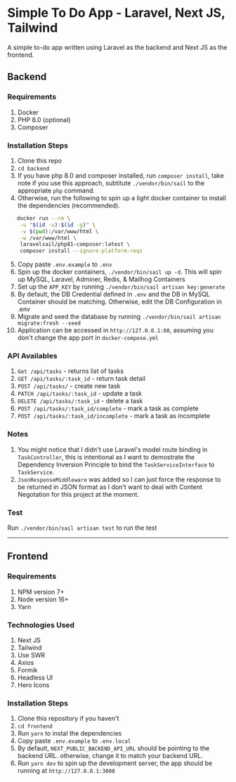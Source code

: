 # Simple To Do App - Laravel, Next JS, Tailwind

A simple to-do app written using Laravel as the backend and Next JS as the frontend.

## Backend

### Requirements
1. Docker
2. PHP 8.0 (optional)
3. Composer

### Installation Steps
1. Clone this repo
2. `cd backend`
3. If you have php 8.0 and composer installed, run `composer install`, take note if you use this approach, subtitute `./vendor/bin/sail` to the appropriate `php` command. 
4. Otherwise, run the following to spin up a light docker container to install the dependencies (recommended). 
```bash
   docker run --rm \
    -u "$(id -u):$(id -g)" \
    -v $(pwd):/var/www/html \
    -w /var/www/html \
    laravelsail/php81-composer:latest \
    composer install --ignore-platform-reqs
```
5. Copy paste `.env.example` to `.env`
6. Spin up the docker containers, `./vendor/bin/sail up -d`. This will spin up MySQL, Laravel, Adminer, Redis, & Mailhog Containers
7. Set up the `APP_KEY` by running `./vendor/bin/sail artisan key:generate`
8. By default, the DB Credential defined in `.env` and the DB in MySQL Container should be matching. Otherwise, edit the DB Configuration in .env
9. Migrate and seed the database by running `./vendor/bin/sail artisan migrate:fresh --seed`
10. Application can be accessed in `http://127.0.0.1:80`, assuming you don't change the app port in `docker-compose.yml`

### API Availables

1. `Get /api/tasks` - returns list of tasks
2. `GET /api/tasks/:task_id` - return task detail
3. `POST /api/tasks/` - create new task
4. `PATCH /api/tasks/:task_id` - update a task
5. `DELETE /api/tasks/:task_id` - delete a task
6. `POST /api/tasks/:task_id/complete` - mark a task as complete
7. `POST /api/tasks/:task_id/incomplete` - mark a task as incomplete

### Notes
1. You might notice that I didn't use Laravel's model route binding in `TaskController`, this is intentional as I want to demostrate the Dependency Inversion Principle to bind the `TaskServiceInterface` to `TaskService`. 
2. `JsonResponseMiddleware` was added so I can just force the response to be returned in JSON format as I don't want to deal with Content Negotation for this project at the moment.

### Test

Run `./vendor/bin/sail artisan test` to run the test

---

## Frontend

### Requirements
1. NPM version 7+
2. Node version 16+
3. Yarn

### Technologies Used
1. Next JS
2. Tailwind
3. Use SWR
4. Axios
5. Formik
6. Headless UI
7. Hero Icons

### Installation Steps
1. Clone this repository if you haven't
2. `cd frontend`
3. Run `yarn` to instal the dependencies
4. Copy paste `.env.example` to `.env.local`
5. By default, `NEXT_PUBLIC_BACKEND_API_URL` should be pointing to the backend URL. otherwise, change it to match your backend URL.
6. Run `yarn dev` to spin up the development server, the app should be running at `http://127.0.0.1:3000`